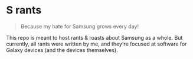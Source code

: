 # S rants

> Because my hate for Samsung grows every day!

This repo is meant to host rants & roasts about Samsung as a whole.
But currently, all rants were written by me, and they're focused at software for Galaxy devices (and the devices themselves).
